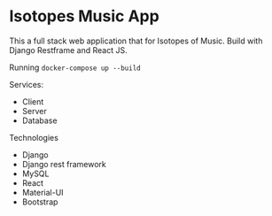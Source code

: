 # Isotopes Music App

This a full stack web application that for Isotopes of Music. Build with Django Restframe and React JS. 

Running
`docker-compose up --build`

Services:

* Client
* Server
* Database

Technologies

* Django
* Django rest framework
* MySQL
* React
* Material-UI
* Bootstrap
